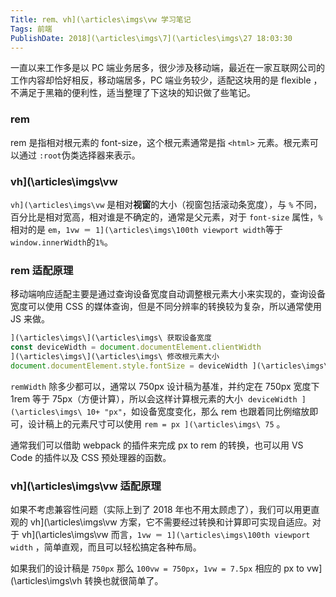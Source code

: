 ```yaml
---
Title: rem、vh](\articles\imgs\vw 学习笔记
Tags: 前端 
PublishDate: 2018](\articles\imgs\7](\articles\imgs\27 18:03:30
---
```


一直以来工作多是以 PC 端业务居多，很少涉及移动端，最近在一家互联网公司的工作内容却恰好相反，移动端居多，PC 端业务较少，适配这块用的是 flexible ，不满足于黑箱的便利性，适当整理了下这块的知识做了些笔记。

### rem

rem 是指相对根元素的 font-size，这个根元素通常是指 `<html>` 元素。根元素可以通过 `:root`伪类选择器来表示。

### vh](\articles\imgs\vw

`vh](\articles\imgs\vw` 是相对**视窗**的大小（视窗包括滚动条宽度），与 `%` 不同，百分比是相对宽高，相对谁是不确定的，通常是父元素，对于 `font-size` 属性，`%` 相对的是 `em`，`1vw ＝ 1](\articles\imgs\100th viewport width`等于 `window.innerWidth`的`1%`。

### rem 适配原理

移动端响应适配主要是通过查询设备宽度自动调整根元素大小来实现的，查询设备宽度可以使用 CSS 的媒体查询，但是不同分辨率的转换较为复杂，所以通常使用 JS 来做。

```javascript
](\articles\imgs\](\articles\imgs\ 获取设备宽度
const deviceWidth = document.documentElement.clientWidth
](\articles\imgs\](\articles\imgs\ 修改根元素大小
document.documentElement.style.fontSize = deviceWidth ](\articles\imgs\ remWidth + 'px'
```

`remWidth` 除多少都可以，通常以 750px 设计稿为基准，并约定在 750px 宽度下 1rem 等于 75px（方便计算），所以会这样计算根元素的大小  `deviceWidth ](\articles\imgs\ 10+ "px"`，如设备宽度变化，那么 rem 也跟着同比例缩放即可，设计稿上的元素尺寸可以使用 `rem = px ](\articles\imgs\ 75` 。

通常我们可以借助 webpack 的插件来完成 px to rem 的转换，也可以用 VS Code 的插件以及 CSS 预处理器的函数。

### vh](\articles\imgs\vw 适配原理

如果不考虑兼容性问题（实际上到了 2018 年也不用太顾虑了），我们可以用更直观的 vh](\articles\imgs\vw 方案，它不需要经过转换和计算即可实现自适应。对于 vh](\articles\imgs\vw 而言，`1vw ＝ 1](\articles\imgs\100th viewport width` ，简单直观，而且可以轻松搞定各种布局。

如果我们的设计稿是 `750px` 那么 `100vw = 750px`，`1vw = 7.5px` 相应的 px to vw](\articles\imgs\vh 转换也就很简单了。